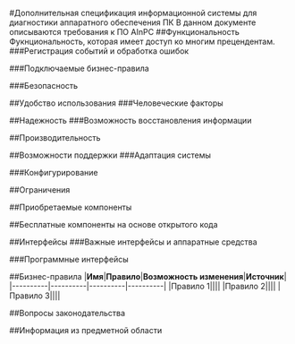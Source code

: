 #Дополнительная спецификация информационной системы для диагностики аппаратного обеспечения ПК
В данном документе описываются требования к ПО AInPC
##Функциональность
Фукнциональность, которая имеет доступ ко многим прецендентам.
###Регистрация событий и обработка ошибок

###Подключаемые бизнес-правила

###Безопасность

##Удобство использования
###Человеческие факторы

##Надежность
###Возможность восстановления информации

##Производительность

##Возможности поддержки
###Адаптация системы

###Конфигурирование

##Ограничения

##Приобретаемые компоненты

##Бесплатные компоненты на основе открытого кода

##Интерфейсы
###Важные интерфейсы и аппаратные средства

###Программные интерфейсы

##Бизнес-правила
|**Имя**|**Правило**|**Возможность изменения**|**Источник**|
|----------|----------|----------|----------|
|Правило 1||||
|Правило 2||||
|Правило 3||||

##Вопросы законодательства

##Информация из предметной области
